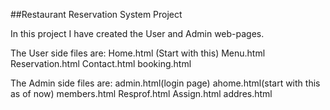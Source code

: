 ##Restaurant Reservation System Project

In this project I have created the User and Admin web-pages.

The User side files are:
Home.html (Start with this)
Menu.html
Reservation.html
Contact.html
booking.html


The Admin side files are:
admin.html(login page)
ahome.html(start with this as of now)
members.html
Resprof.html
Assign.html
addres.html
